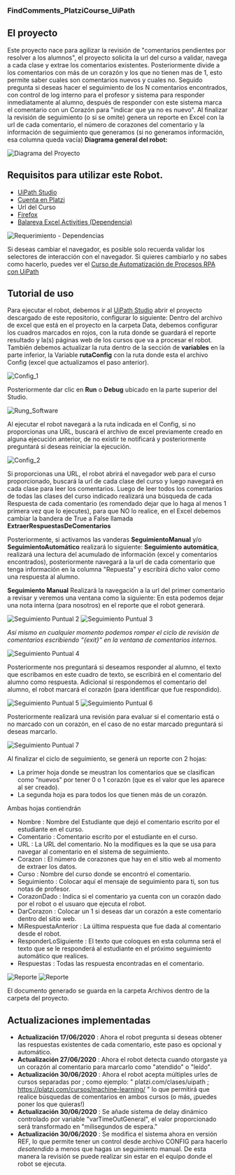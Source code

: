 ### **FindComments_PlatziCourse_UiPath**

## El proyecto
Este proyecto nace para agilizar la revisión de "comentarios pendientes por resolver a los alumnos", el proyecto solicita la url del curso a validar, navega a cada clase y extrae los comentarios existentes.
Posteriormente divide a los comentarios con más de un corazón y los que no tienen mas de 1, esto permite saber cuales son comentarios nuevos y cuales no.
Seguido pregunta si deseas hacer el seguimiento de los N comentarios encontrados, con control de log interno para el profesor y sistema para responder inmediatamente al alumno, después de responder con este sistema marca el comentario con un Corazón para "indicar que ya no es nuevo".
Al finalizar la revisión de seguimiento (o si se omite) genera un reporte en Excel con la url de cada comentario, el número de corazones del comentario y la información de seguimiento que generamos (si no generamos información, esa columna queda vacía)
**Diagrama general del robot:**

![Diagrama del Proyecto][0]

## Requisitos para utilizar este Robot.
- [UiPath Studio](https://platform.uipath.com) 
- [Cuenta en Platzi](https://platzi.com)
- Url del Curso
- [Firefox](https://www.mozilla.org/es-MX/firefox/download/thanks/)
- [Balareva Excel Activities (Dependencia)](https://connect.uipath.com/marketplace/components/balareva-xl-activities)

![Requerimiento - Dependencias][1]

Si deseas cambiar el navegador, es posible solo recuerda validar los selectores de interacción con el navegador.
Si quieres cambiarlo y no sabes como hacerlo, puedes ver el [Curso de Automatización de Procesos RPA con UiPath](https://platzi.com/cursos/uipath/) 

## Tutorial de uso
Para ejecutar el robot, debemos ir al [UiPath Studio](https://platform.uipath.com) abrir el proyecto descargado de este repositorio, configurar lo siguiente:
Dentro del archivo de excel que está en el proyecto en la carpeta Data, debemos configurar los cuadros marcados en rojos, con la ruta donde se guardará el reporte resultado y la(s) páginas web de los cursos que va a procesar el robot.
También debemos actualizar la ruta dentro de la sección de **variables** en la parte inferior, la Variable **rutaConfig** con la ruta donde esta el archivo Config (excel que actualizamos el paso anterior).

![Config_1][2]

Posteriormente dar clic en **Run** o **Debug** ubicado en la parte superior del Studio.

![Rung_Software][3]

Al ejecutar el robot navegará a la ruta indicada en el Config, si no proporcionas una URL, buscará el archivo de excel previamente creado en alguna ejecución anterior, de no existir te notificará y posteriormente preguntará si deseas reiniciar la ejecución.

![Config_2][4]

Si proporcionas una URL, el robot abrirá el navegador web para el curso proporcionado, buscará la url de cada clase del curso y luego navegará en cada clase para leer los comentarios.
Luego de leer todos los comentarios de todas las clases del curso indicado realizará una búsqueda de cada Respuesta de cada comentario (es romendado dejar que lo haga al menos 1 primera vez que lo ejecutes), para que NO lo realice, en el Excel debemos cambiar la bandera de True a False llamada **ExtraerRespuestasDeComentarios**

Posteriormente, si activamos las vanderas **SeguimientoManual** y/o **SeguimientoAutomático** realizará lo siguiente:
**Seguimiento automática**, realizará una lectura del acumulado de información (excel y comentarios encontrados), posteriormente navegará a la url de cada comentario que tenga información en la columna "Repuesta" y escribirá dicho valor como una respuesta al alumno.

**Seguimiento Manual** Realizará la navegación a la url del primer comentario a revisar y veremos una ventana como la siguiente:
En esta podemos dejar una nota interna (para nosotros) en el reporte que el robot generará.

![Seguimiento Puntual 2][5]
![Seguimiento Puntual 3][6]

*Así mismo en cualquier momento podemos romper el ciclo de revisión de comentarios escribiendo “{exit}” en la ventana de comentarios internos.*

![Seguimiento Puntual 4][7]

Posteriormente nos preguntará si deseamos responder al alumno, el texto que escribamos en este cuadro de texto, se escribirá en el comentario del alumno como respuesta. 
Adicional si respondemos el comentario del alumno, el robot marcará el corazón (para identificar que fue respondido).

![Seguimiento Puntual 5][8]
![Seguimiento Puntual 6][9]

Posteriormente realizará una revisión para evaluar si el comentario está o no marcado con un corazón, en el caso de no estar marcado preguntará si deseas marcarlo.

![Seguimiento Puntual 7][10]

Al finalizar el ciclo de seguimiento, se generá un reporte con 2 hojas:
- La primer hoja donde se meustran los comentarios que se clasifican como “nuevos” por tener 0 o 1 corazón (que es el valor que les aparece al ser creado).
- La segunda hoja es para todos los que tienen más de un corazón.

Ambas hojas contiendrán 
- Nombre : Nombre del Estudiante que dejó el comentario escrito por el estudiante en el curso.
- Comentario : Comentario escrito por el estudiante en el curso.
- URL : La URL del comentario. No la modifiques es la que se usa para navegar al comentario en el sistema de seguimiento.
- Corazon : El número de corazones que hay en el sitio web al momento de extraer los datos.
- Curso : Nombre del curso donde se encontró el comentario.
- Seguimiento : Colocar aquí el mensaje de seguimiento para ti, son tus notas de profesor.
- CorazonDado : Indica si el comentario ya cuenta con un corazón dado por el robot o el usuaro que ejecuta el robot.
- DarCorazon : Colocar un 1 si deseas dar un corazón a este comentario dentro del sitio web.
- MiRespuestaAnterior : La última respuesta que fue dada al comentario desde el robot.
- ResponderLoSiguiente : El texto que coloques en esta columna será el texto que se le responderá al estudiante en el próximo seguimiento automático que realices.
- Respuestas : Todas las respuesta encontradas en el comentario.

![Reporte][11]
![Reporte][12]

El documento generado se guarda en la carpeta Archivos dentro de la carpeta del proyecto.

## Actualizaciones implementadas

- **Actualización 17/06/2020** : Ahora el robot pregunta si deseas obtener las respuestas existentes de cada comentario, este paso es opcional y automático.
- **Actualización 27/06/2020** : Ahora el robot detecta cuando otorgaste ya un corazón al comentario para marcarlo como "atendido" o "leído".
- **Actualización 30/06/2020** :  Ahora el robot acepta múltiples urles de cursos separadas por ; como ejemplo:  " platzi.com/clases/uipath ; https://platzi.com/cursos/machine-learning/ " lo que permitirá que realice búsquedas de comentarios en ambos cursos (o más, ¡puedes poner los que quieras!)
- **Actualización 30/06/2020** : Se añade sistema de delay dinámico controlado por variable "varTimeOutGeneral", el valor proporcionado será transformado en "milisegundos de espera."
- **Actualización 30/06/2020** : Se modifica el sistema ahora en versión REF, lo que permite tener un control desde archivo CONFIG para hacerlo *desatendido* a menos que hagas un seguimiento manual. De esta manera la revisión se puede realizar sin estar en el equipo donde el robot se ejecuta.

[//]: #
[0]: <https://raw.githubusercontent.com/JFEspanolito/FindComments_PlatziCourse_UiPath/master/imgParaReadMe/img0.png> "Diagrama del Proyecto"
[1]: <https://raw.githubusercontent.com/JFEspanolito/FindComments_PlatziCourse_UiPath/master/imgParaReadMe/img1.png> "Dependencias"
[2]: <https://raw.githubusercontent.com/JFEspanolito/FindComments_PlatziCourse_UiPath/master/imgParaReadMe/img2.png> "Config_1"
[3]: <https://raw.githubusercontent.com/JFEspanolito/FindComments_PlatziCourse_UiPath/master/imgParaReadMe/img3.png> "Run"
[4]: <https://raw.githubusercontent.com/JFEspanolito/FindComments_PlatziCourse_UiPath/master/imgParaReadMe/img4.png> "Config_2"
[5]: <https://raw.githubusercontent.com/JFEspanolito/FindComments_PlatziCourse_UiPath/master/imgParaReadMe/img5.png> "Seguimiento_1"
[6]: <https://raw.githubusercontent.com/JFEspanolito/FindComments_PlatziCourse_UiPath/master/imgParaReadMe/img6.png> "Seguimiento_2"
[7]: <https://raw.githubusercontent.com/JFEspanolito/FindComments_PlatziCourse_UiPath/master/imgParaReadMe/img7.png> "Seguimiento_3"
[8]: <https://raw.githubusercontent.com/JFEspanolito/FindComments_PlatziCourse_UiPath/master/imgParaReadMe/img8.png> "Seguimiento_4"
[9]: <https://raw.githubusercontent.com/JFEspanolito/FindComments_PlatziCourse_UiPath/master/imgParaReadMe/img9.png> "Seguimiento_5"
[10]: <https://raw.githubusercontent.com/JFEspanolito/FindComments_PlatziCourse_UiPath/master/imgParaReadMe/img10.png> "Seguimiento_6"
[11]: <https://raw.githubusercontent.com/JFEspanolito/FindComments_PlatziCourse_UiPath/master/imgParaReadMe/img11.png> "Reporte_1"
[12]: <https://raw.githubusercontent.com/JFEspanolito/FindComments_PlatziCourse_UiPath/master/imgParaReadMe/img12.png> "Reporte_2"